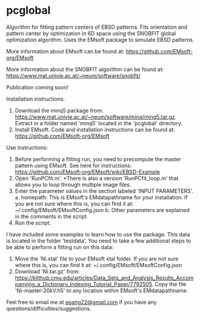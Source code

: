 # pcglobal
Algorithm for fitting pattern centers of EBSD patterns. Fits orientation and pattern center by optimization in 6D space using the SNOBFIT global optimization algorithm. Uses the EMsoft package to simulate EBSD patterns.

More information about EMsoft can be found at: https://github.com/EMsoft-org/EMsoft

More information about the SNOBFIT algorithm can be found at: https://www.mat.univie.ac.at/~neum/software/snobfit/

Publication coming soon!


Installation instructions:
1. Download the minq5 package from: https://www.mat.univie.ac.at/~neum/software/minq/minq5.tar.gz. Extract in a folder named 'minq5' located in the 'pcglobal' directory.
2. Install EMsoft. Code and installation instructions can be found at: https://github.com/EMsoft-org/EMsoft


Use instructions:
1. Before performing a fitting run, you need to precompute the master pattern using EMsoft. See here for instructions: https://github.com/EMsoft-org/EMsoft/wiki/EBSD-Example
2. Open 'RunPCfit.m'.  *There is also a version 'RunPCfit_loop.m' that allows you to loop through multiple image files.
3. Enter the parameter values in the section labeled 'INPUT PARAMETERS'.
    a. homepath: This is EMsoft's EMdatapathname for your installation. If you are not sure where this is, you can find it at: ~/.config/EMsoft/EMsoftConfig.json
    b. Other parameters are explained in the comments in the script
4. Run the script.


I have included some examples to learn how to use the package. This data is located in the folder 'testdata'. You need to take a few additional steps to be able to perform a fitting run on this data:
1. Move the 'Ni.xtal' file to your EMsoft xtal folder. If you are not sure where this is, you can find it at: ~/.config/EMsoft/EMsoftConfig.json
2. Download 'Ni.tar.gz' from: https://kilthub.cmu.edu/articles/Data_Sets_and_Analysis_Results_Accompanying_a_Dictionary_Indexing_Tutorial_Paper/7792505. Copy the file 'Ni-master-20kV.h5' to any location within EMsoft's EMdatapathname.


Feel free to email me at epang22@gmail.com if you have any questions/difficulties/suggestions.
